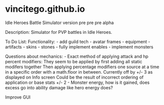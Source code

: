 # vincitego.github.io
Idle Heroes Battle Simulator version pre pre pre alpha


Description:
  Simulator for PVP battles in Idle Heroes. 

  
To Do List:
  Functionality:
    - add guild tech
    - avatar frames
    - equipment
    - artifacts
    - skins
    - stones
    - fully implement enables
    - implement monsters

  Questions about mechanics:
    - Exact method of applying attack and hp percent modifiers: 
      They seem to be applied by first adding all static modifers together
      Then applying percentage modifiers one source at a time in a specific order with a math.floor in between.
      Currently off by +/- 3 as displayed on Info screen
      Could be the result of incorrect ordering of application or base stats +/- 2
    - Monster energy, how is it gained, does excess go into ability damage like hero energy does?

  Improve GUI